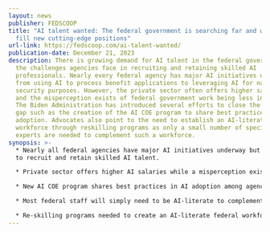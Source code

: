 ```yaml
---
layout: news
publisher: FEDSCOOP
title: "AI talent wanted: The federal government is searching far and wide to
  fill new cutting-edge positions"
url-link: https://fedscoop.com/ai-talent-wanted/
publication-date: December 21, 2023
description: There is growing demand for AI talent in the federal government and
  the challenges agencies face in recruiting and retaining skilled AI
  professionals. Nearly every federal agency has major AI initiatives underway,
  from using AI to process benefit applications to leveraging AI for national
  security purposes. However, the private sector often offers higher salaries
  and the misperception exists of federal government work being less innovative.
  The Biden Administration has introduced several efforts to close the AI talent
  gap such as the creation of the AI COE program to share best practices in AI
  adoption. Advocates also point to the need to establish an AI-literate
  workforce through reskilling programs as only a small number of specialized AI
  experts are needed to complement such a workforce.
synopsis: >-
  * Nearly all federal agencies have major AI initiatives underway but struggle
  to recruit and retain skilled AI talent. 

  * Private sector offers higher AI salaries while a misperception exists of less innovation in government work.

  * New AI COE program shares best practices in AI adoption among agencies.

  * Most federal staff will simply need to be AI-literate to complement a small number of AI experts.

  * Re-skilling programs needed to create an AI-literate federal workforce to close the talent gap.
---
```

